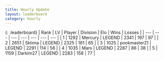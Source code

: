 ```yaml
---
title: Hourly Update
layout: leaderboard
category: hourly
---
```


{: .leaderboard}
| Rank | LV | Player | Division | Elo | Wins | Losses |
| --- | --- | --- | --- | --- | --- | --- |
| <span data-change="1">1</span> | 1292 | <span title="ID: 692745">Mercury</span> | LEGEND | <span data-change="18">2341</span> | <span data-change="4">197</span> | <span data-change="0">97</span> |
| <span data-change="-1">2</span> | 2651 | <span title="ID: 353063">Sktima</span> | LEGEND | <span data-change="0">2325</span> | <span data-change="0">181</span> | <span data-change="0">65</span> |
| <span data-change="0">3</span> | 1025 | <span title="ID: 652474">pookmaster21</span> | LEGEND | <span data-change="0">2291</span> | <span data-change="0">114</span> | <span data-change="0">56</span> |
| <span data-change="0">4</span> | 1035 | <span title="ID: 651782">Mаrs</span> | LEGEND | <span data-change="0">2287</span> | <span data-change="0">86</span> | <span data-change="0">38</span> |
| <span data-change="0">5</span> | 1159 | <span title="ID: 694036">Darkim27</span> | LEGEND | <span data-change="0">2283</span> | <span data-change="0">158</span> | <span data-change="0">77</span> |